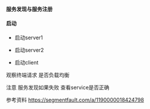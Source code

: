 #### 服务发现与服务注册

#### 启动
- 启动server1
- 启动server2

- 启动client 

观察终端请求  是否负载均衡


注意 服务发现如果失败 查看service是否正确


参考资料
https://segmentfault.com/a/1190000018424798
